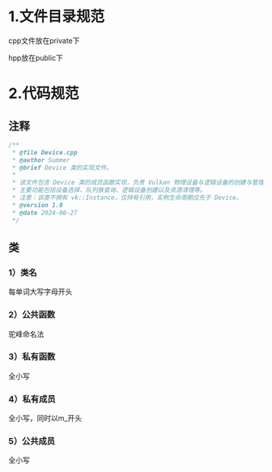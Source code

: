 # 1.文件目录规范

cpp文件放在private下

hpp放在public下



# 2.代码规范

## 注释

```c++
/**
 * @file Device.cpp
 * @author Summer
 * @brief Device 类的实现文件。
 *
 * 该文件包含 Device 类的成员函数实现，负责 Vulkan 物理设备与逻辑设备的创建与管理。
 * 主要功能包括设备选择、队列族查询、逻辑设备创建以及资源清理等。
 * 注意：该类不拥有 vk::Instance，仅持有引用，实例生命周期应先于 Device。
 * @version 1.0
 * @date 2024-06-27
 */
```



## 类

### 1）类名

每单词大写字母开头



### 2）公共函数

驼峰命名法



### 3）私有函数

全小写



### 4）私有成员

全小写，同时以m_开头



### 5）公共成员

全小写